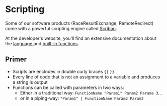# Scripting

Some of our software products (RaceResultExchange, RemoteRedirect) come with a powerful scripting engine called [Scriban](https://github.com/scriban/scriban).

At the developer's website, you'll find an extensive documentation about the [language ](https://github.com/scriban/scriban/blob/master/doc/language.md)and [built-in functions](https://github.com/scriban/scriban/blob/master/doc/builtins.md).&#x20;

## Primer

* Scripts are enclodes in double curly braces `{{` `}}`.
* Every line of code that is not an assignment to a variable and produces a string is output
* &#x20;Functions can be called with parameters in two ways:
  * Either in a traditional way: `FunctionName "Param1" Param2 Parame 3`...
  * or in a piping-way: `"Param1" | FunctionName Param2 Param3`

